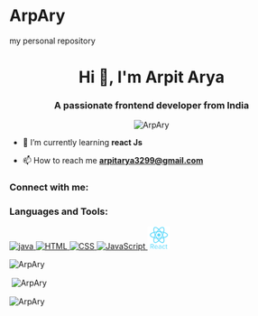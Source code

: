 # ArpAry
my personal repository
<h1 align="center">Hi 👋, I'm  Arpit Arya</h1>
<h3 align="center">A passionate frontend developer from India</h3>

<p align="center"> <img src="https://komarev.com/ghpvc/?username=ArpAry&label=Profile%20views&color=0e75b6&style=flat" alt="ArpAry" /> </p>

- 🌱 I’m currently learning **react Js**

- 📫 How to reach me **arpitarya3299@gmail.com**

<h3 align="left">Connect with me:</h3>
<p align="left">
</p>

<h3 align="left">Languages and Tools:</h3>
<p align="left">  <a href="https://www.tutorialspoint.com/java/index.htm" target="_blank" rel="noreferrer"> <img src="https://www.clipartmax.com/png/small/471-4713486_java-icons.png" alt="java" width="40" height="40"/> </a> <a href="https://www.w3schools.com/html/" target="_blank" rel="noreferrer"> <img src="https://icons.iconarchive.com/icons/graphics-vibe/developer/128/html-5-icon.png" alt="HTML" width="40" height="40"/> </a> <a href="https://www.w3schools.com/css/default.asp" target="_blank" rel="noreferrer"> <img src="https://icons.iconarchive.com/icons/graphics-vibe/developer/128/css-3-icon.png" alt="CSS" width="40" height="40"/> </a> <a href="https://developer.mozilla.org/en-US/docs/Web/JavaScript" target="_blank" rel="noreferrer"> <img src="https://upload.wikimedia.org/wikipedia/commons/d/d4/Javascript-shield.svg" alt="JavaScript" width="40" height="40"/> </a> <a href="https://reactjs.org/" target="_blank" rel="noreferrer"> <img src="https://raw.githubusercontent.com/devicons/devicon/master/icons/react/react-original-wordmark.svg" alt="react" width="40" height="40"/> </a> </p>

<p><img align="center" src="https://github-readme-stats.vercel.app/api/top-langs?username=ArpAry&show_icons=true&locale=en&layout=compact" alt="ArpAry" /></p>

<p>&nbsp;<img align="center" src="https://github-readme-stats.vercel.app/api?username=ArpAry&show_icons=true&locale=en" alt="ArpAry" /></p>

<p><img align="center" src="https://github-readme-streak-stats.herokuapp.com/?user=ArpAry&" alt="ArpAry" /></p>

